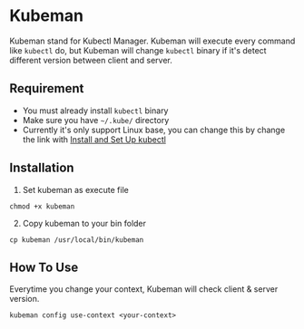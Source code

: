 # Kubeman
Kubeman stand for Kubectl Manager. Kubeman will execute every command like `kubectl` do, but Kubeman will change `kubectl` binary if it's detect different version between client and server.

## Requirement
- You must already install `kubectl` binary
- Make sure you have `~/.kube/` directory
- Currently it's only support Linux base, you can change this by change the link with [Install and Set Up kubectl](https://kubernetes.io/docs/tasks/tools/install-kubectl/)
  

## Installation
1. Set kubeman as execute file
```
chmod +x kubeman
```
2. Copy kubeman to your bin folder
```
cp kubeman /usr/local/bin/kubeman
```
## How To Use
Everytime you change your context, Kubeman will check client & server version.
```
kubeman config use-context <your-context>
```
